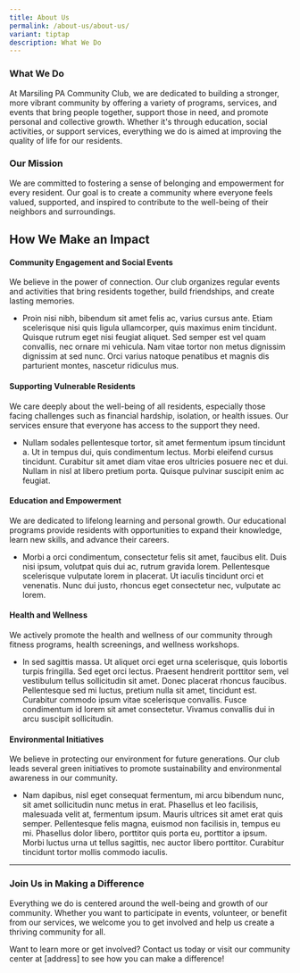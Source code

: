 ```yaml
---
title: About Us
permalink: /about-us/about-us/
variant: tiptap
description: What We Do
---
```

<h3><strong>What We Do</strong></h3>
<p>At Marsiling PA Community Club, we are dedicated to building a stronger,
more vibrant community by offering a variety of programs, services, and
events that bring people together, support those in need, and promote personal
and collective growth. Whether it's through education, social activities,
or support services, everything we do is aimed at improving the quality
of life for our residents.</p>
<h3><strong>Our Mission</strong></h3>
<p>We are committed to fostering a sense of belonging and empowerment for
every resident. Our goal is to create a community where everyone feels
valued, supported, and inspired to contribute to the well-being of their
neighbors and surroundings.</p>
<h2><strong>How We Make an Impact</strong></h2>
<h4><strong>Community Engagement and Social Events</strong></h4>
<p>We believe in the power of connection. Our club organizes regular events
and activities that bring residents together, build friendships, and create
lasting memories.</p>
<ul data-tight="true" class="tight">
<li>
<p>Proin nisi nibh, bibendum sit amet felis ac, varius cursus ante. Etiam
scelerisque nisi quis ligula ullamcorper, quis maximus enim tincidunt.
Quisque rutrum eget nisi feugiat aliquet. Sed semper est vel quam convallis,
nec ornare mi vehicula. Nam vitae tortor non metus dignissim dignissim
at sed nunc. Orci varius natoque penatibus et magnis dis parturient montes,
nascetur ridiculus mus.</p>
</li>
</ul>
<h4><strong>Supporting Vulnerable Residents</strong></h4>
<p>We care deeply about the well-being of all residents, especially those
facing challenges such as financial hardship, isolation, or health issues.
Our services ensure that everyone has access to the support they need.</p>
<ul data-tight="true" class="tight">
<li>
<p>Nullam sodales pellentesque tortor, sit amet fermentum ipsum tincidunt
a. Ut in tempus dui, quis condimentum lectus. Morbi eleifend cursus tincidunt.
Curabitur sit amet diam vitae eros ultricies posuere nec et dui. Nullam
in nisl at libero pretium porta. Quisque pulvinar suscipit enim ac feugiat.</p>
</li>
</ul>
<h4><strong>Education and Empowerment</strong></h4>
<p>We are dedicated to lifelong learning and personal growth. Our educational
programs provide residents with opportunities to expand their knowledge,
learn new skills, and advance their careers.</p>
<ul data-tight="true" class="tight">
<li>
<p>Morbi a orci condimentum, consectetur felis sit amet, faucibus elit. Duis
nisi ipsum, volutpat quis dui ac, rutrum gravida lorem. Pellentesque scelerisque
vulputate lorem in placerat. Ut iaculis tincidunt orci et venenatis. Nunc
dui justo, rhoncus eget consectetur nec, vulputate ac lorem.</p>
</li>
</ul>
<h4><strong>Health and Wellness</strong></h4>
<p>We actively promote the health and wellness of our community through fitness
programs, health screenings, and wellness workshops.</p>
<ul data-tight="true" class="tight">
<li>
<p>In sed sagittis massa. Ut aliquet orci eget urna scelerisque, quis lobortis
turpis fringilla. Sed eget orci lectus. Praesent hendrerit porttitor sem,
vel vestibulum tellus sollicitudin sit amet. Donec placerat rhoncus faucibus.
Pellentesque sed mi luctus, pretium nulla sit amet, tincidunt est. Curabitur
commodo ipsum vitae scelerisque convallis. Fusce condimentum id lorem sit
amet consectetur. Vivamus convallis dui in arcu suscipit sollicitudin.</p>
</li>
</ul>
<h4><strong>Environmental Initiatives</strong></h4>
<p>We believe in protecting our environment for future generations. Our club
leads several green initiatives to promote sustainability and environmental
awareness in our community.</p>
<ul data-tight="true" class="tight">
<li>
<p>Nam dapibus, nisl eget consequat fermentum, mi arcu bibendum nunc, sit
amet sollicitudin nunc metus in erat. Phasellus et leo facilisis, malesuada
velit at, fermentum ipsum. Mauris ultrices sit amet erat quis semper. Pellentesque
felis magna, euismod non facilisis in, tempus eu mi. Phasellus dolor libero,
porttitor quis porta eu, porttitor a ipsum. Morbi luctus urna ut tellus
sagittis, nec auctor libero porttitor. Curabitur tincidunt tortor mollis
commodo iaculis.</p>
</li>
</ul>
<hr>
<h3><strong>Join Us in Making a Difference</strong></h3>
<p>Everything we do is centered around the well-being and growth of our community.
Whether you want to participate in events, volunteer, or benefit from our
services, we welcome you to get involved and help us create a thriving
community for all.</p>
<p>Want to learn more or get involved? Contact us today or visit our community
center at [address] to see how you can make a difference!</p>
<p></p>
<p></p>